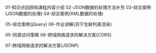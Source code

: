 01-知识点回顾和课程内容介绍
02-JSON数据的处理方法补充
03-综合案例(JSON数据的处理)
04-综合案例(XML数据的处理)

05-综合案例(jQuery)
06-作业讲解(苏宁生鲜列表渲染)

05-同源访问策略
06-跨域网络请求的解决方案(CORS)
  <!-- CORS 要求服务器对响应头信息进行设置，表示当前服务器允许跨域请求。 -->
  
07-跨域网络请求的解决方案(JSONP)
